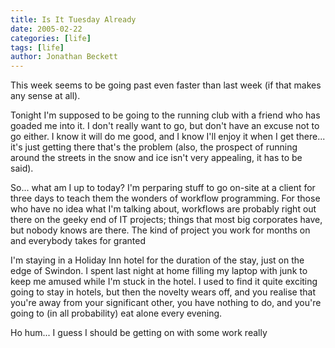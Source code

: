 ```yaml
---
title: Is It Tuesday Already
date: 2005-02-22
categories: [life]
tags: [life]
author: Jonathan Beckett
---
```


This week seems to be going past even faster than last week (if that makes any sense at all).

Tonight I'm supposed to be going to the running club with a friend who has goaded me into it. I don't really want to go, but don't have an excuse not to go either. I know it will do me good, and I know I'll enjoy it when I get there... it's just getting there that's the problem (also, the prospect of running around the streets in the snow and ice isn't very appealing, it has to be said).

So... what am I up to today? I'm perparing stuff to go on-site at a client for three days to teach them the wonders of workflow programming. For those who have no idea what I'm talking about, workflows are probably right out there on the geeky end of IT projects; things that most big corporates have, but nobody knows are there. The kind of project you work for months on and everybody takes for granted 

I'm staying in a Holiday Inn hotel for the duration of the stay, just on the edge of Swindon. I spent last night at home filling my laptop with junk to keep me amused while I'm stuck in the hotel. I used to find it quite exciting going to stay in hotels, but then the novelty wears off, and you realise that you're away from your significant other, you have nothing to do, and you're going to (in all probability) eat alone every evening.

Ho hum... I guess I should be getting on with some work really 